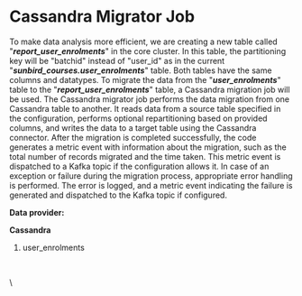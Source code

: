 # Cassandra Migrator Job

To make data analysis more efficient, we are creating a new table called "_**report\_user\_enrolments**_" in the core cluster. In this table, the partitioning key will be "batchid" instead of "user\_id" as in the current "_**sunbird\_courses.user\_enrolments**_" table. Both tables have the same columns and datatypes. To migrate the data from the "_**user\_enrolments**_" table to the "_**report\_user\_enrolments**_" table, a Cassandra migration job will be used. The Cassandra migrator job performs the data migration from one Cassandra table to another. It reads data from a source table specified in the configuration, performs optional repartitioning based on provided columns, and writes the data to a target table using the Cassandra connector. After the migration is completed successfully, the code generates a metric event with information about the migration, such as the total number of records migrated and the time taken. This metric event is dispatched to a Kafka topic if the configuration allows it. In case of an exception or failure during the migration process, appropriate error handling is performed. The error is logged, and a metric event indicating the failure is generated and dispatched to the Kafka topic if configured.

**Data provider:**

**Cassandra**

1. user\_enrolments

<div data-full-width="true">

<figure><img src="../../../../../.gitbook/assets/cassandra_migrator_job.png" alt=""><figcaption></figcaption></figure>

</div>

\
\
